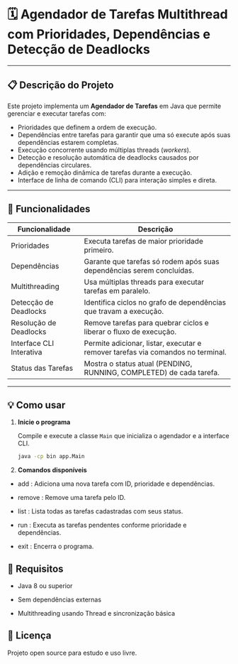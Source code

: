 # 🗓️ Agendador de Tarefas Multithread com Prioridades, Dependências e Detecção de Deadlocks

---

## 📋 Descrição do Projeto

Este projeto implementa um **Agendador de Tarefas** em Java que permite gerenciar e executar tarefas com:

- Prioridades que definem a ordem de execução.
- Dependências entre tarefas para garantir que uma só execute após suas dependências estarem completas.
- Execução concorrente usando múltiplas threads (*workers*).
- Detecção e resolução automática de deadlocks causados por dependências circulares.
- Adição e remoção dinâmica de tarefas durante a execução.
- Interface de linha de comando (CLI) para interação simples e direta.

---

## 🚀 Funcionalidades

| Funcionalidade                 | Descrição                                                                                 |
|-------------------------------|-------------------------------------------------------------------------------------------|
| Prioridades                   | Executa tarefas de maior prioridade primeiro.                                             |
| Dependências                  | Garante que tarefas só rodem após suas dependências serem concluídas.                     |
| Multithreading                | Usa múltiplas threads para executar tarefas em paralelo.                                 |
| Detecção de Deadlocks         | Identifica ciclos no grafo de dependências que travam a execução.                         |
| Resolução de Deadlocks        | Remove tarefas para quebrar ciclos e liberar o fluxo de execução.                         |
| Interface CLI Interativa      | Permite adicionar, listar, executar e remover tarefas via comandos no terminal.           |
| Status das Tarefas            | Mostra o status atual (PENDING, RUNNING, COMPLETED) de cada tarefa.                       |

---

## 💡 Como usar

1. **Inicie o programa**

   Compile e execute a classe `Main` que inicializa o agendador e a interface CLI.

   ```bash
   java -cp bin app.Main

2. **Comandos disponíveis**

- add : Adiciona uma nova tarefa com ID, prioridade e dependências.

- remove : Remove uma tarefa pelo ID.

- list : Lista todas as tarefas cadastradas com seus status.

- run : Executa as tarefas pendentes conforme prioridade e dependências.

- exit : Encerra o programa.

## 📌 Requisitos
- Java 8 ou superior

- Sem dependências externas

- Multithreading usando Thread e sincronização básica

## 📜 Licença
Projeto open source para estudo e uso livre.
